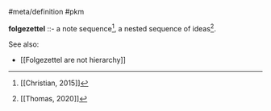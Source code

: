 #meta/definition #pkm 

**folgezettel** ::- a note sequence[^2], a nested sequence of ideas[^1].

See also:
- [[Folgezettel are not hierarchy]]

[^1]: [[Thomas, 2020]]
[^2]: [[Christian, 2015]]
